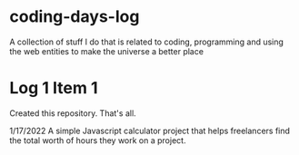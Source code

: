 # coding-days-log
A collection of stuff I do that is related to coding, programming and using the web entities to make the universe a better place

# Log 1 Item 1
Created this repository. That's all.

1/17/2022
A simple Javascript calculator project that helps freelancers find the total worth of hours they work on a project.
